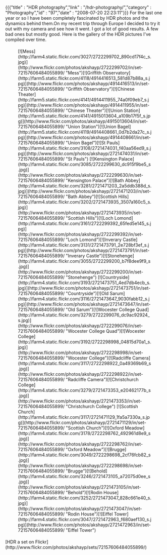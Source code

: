{{{"title" : "HDR photography","link" : "/hdr-photography/","category" : "Photography","id" : "97","date" : "2008-07-20 22:23:11"}}}
For the last one year or so I have been completely fascinated by HDR photos and the dynamics behind them.On my recent trip through Europe I decided to try it out with my camera and see how it went. I got a lot of good results. A few bad ones but mostly good. Here is the gallery of the HDR pictures I've compiled over time.
<div style="margin:20px auto;width:84%;">[![Mess](http://farm4.static.flickr.com/3027/2722299702_890cd17f4c_s.jpg)](http://www.flickr.com/photos/akshayp/2722299702/in/set-72157606484055899/ "Mess")[![Griffith Observatory](http://farm5.static.flickr.com/4118/4914416513_581d87b88a_s.jpg)](http://www.flickr.com/photos/akshayp/4914416513/in/set-72157606484055899/ "Griffith Observatory")[![Chinese Theater](http://farm5.static.flickr.com/4141/4914411955_74a0f09eb7_s.jpg)](http://www.flickr.com/photos/akshayp/4914411955/in/set-72157606484055899/ "Chinese Theater")[![Union Station](http://farm5.static.flickr.com/4141/4915013604_a109b17f5f_s.jpg)](http://www.flickr.com/photos/akshayp/4915013604/in/set-72157606484055899/ "Union Station")[![Union Bagel](http://farm5.static.flickr.com/4119/4914408661_0d7b2da27c_s.jpg)](http://www.flickr.com/photos/akshayp/4914408661/in/set-72157606484055899/ "Union Bagel")[![St Pauls](http://farm4.static.flickr.com/3108/2721474031_f40aa56ed9_s.jpg)](http://www.flickr.com/photos/akshayp/2721474031/in/set-72157606484055899/ "St Pauls")
[![Kensington Palace](http://farm4.static.flickr.com/3085/2722299630_dc915f9be5_s.jpg)](http://www.flickr.com/photos/akshayp/2722299630/in/set-72157606484055899/ "Kensington Palace")[![Bath Abbey](http://farm4.static.flickr.com/3281/2721471203_2a5ddb388d_s.jpg)](http://www.flickr.com/photos/akshayp/2721471203/in/set-72157606484055899/ "Bath Abbey")[![Scottish Hills](http://farm4.static.flickr.com/3202/2721473935_3507a160c5_s.jpg)](http://www.flickr.com/photos/akshayp/2721473935/in/set-72157606484055899/ "Scottish Hills")[![Loch Lomond](http://farm4.static.flickr.com/3161/2722299392_65fed5e145_s.jpg)](http://www.flickr.com/photos/akshayp/2722299392/in/set-72157606484055899/ "Loch Lomond")[![Inverary Castle](http://farm4.static.flickr.com/3131/2721473791_2e728bf3ef_s.jpg)](http://www.flickr.com/photos/akshayp/2721473791/in/set-72157606484055899/ "Inverary Castle")[![Stonehenge](http://farm4.static.flickr.com/3055/2722299200_b7f8dee9f9_s.jpg)](http://www.flickr.com/photos/akshayp/2722299200/in/set-72157606484055899/ "Stonehenge")
[![Countryside](http://farm4.static.flickr.com/3193/2721473751_4ed7db4ecb_s.jpg)](http://www.flickr.com/photos/akshayp/2721473751/in/set-72157606484055899/ "Countryside")[![Old Sarum](http://farm4.static.flickr.com/3116/2721473647_9030fabb12_s.jpg)](http://www.flickr.com/photos/akshayp/2721473647/in/set-72157606484055899/ "Old Sarum")[![Wocester College Quad](http://farm4.static.flickr.com/3279/2722299076_dc9ac92924_s.jpg)](http://www.flickr.com/photos/akshayp/2722299076/in/set-72157606484055899/ "Wocester College Quad")[![Wocester College](http://farm4.static.flickr.com/3192/2722298998_04815d70a1_s.jpg)](http://www.flickr.com/photos/akshayp/2722298998/in/set-72157606484055899/ "Wocester College")[![Radcliffe Camera](http://farm4.static.flickr.com/3117/2722298922_0a49369b69_s.jpg)](http://www.flickr.com/photos/akshayp/2722298922/in/set-72157606484055899/ "Radcliffe Camera")[![Christchurch College](http://farm4.static.flickr.com/3279/2721473353_e20462177b_s.jpg)](http://www.flickr.com/photos/akshayp/2721473353/in/set-72157606484055899/ "Christchurch College")
[![Scottish Church](http://farm4.static.flickr.com/3117/2721471129_1fa5a7330a_s.jpg)](http://www.flickr.com/photos/akshayp/2721471129/in/set-72157606484055899/ "Scottish Church")[![Oxford Meadow](http://farm4.static.flickr.com/3178/2722298762_492961d8e9_s.jpg)](http://www.flickr.com/photos/akshayp/2722298762/in/set-72157606484055899/ "Oxford Meadow")[![Brugge](http://farm4.static.flickr.com/3049/2722298698_2cf76fcb82_s.jpg)](http://www.flickr.com/photos/akshayp/2722298698/in/set-72157606484055899/ "Brugge")[![Behold](http://farm4.static.flickr.com/3246/2721473105_a72075d0ee_s.jpg)](http://www.flickr.com/photos/akshayp/2721473105/in/set-72157606484055899/ "Behold")[![Rodin House](http://farm4.static.flickr.com/3252/2721473047_828c661e40_s.jpg)](http://www.flickr.com/photos/akshayp/2721473047/in/set-72157606484055899/ "Rodin House")[![Eiffel Tower](http://farm4.static.flickr.com/3047/2721472963_f680aef130_s.jpg)](http://www.flickr.com/photos/akshayp/2721472963/in/set-72157606484055899/ "Eiffel Tower")
</div>[HDR a set on Flickr](http://www.flickr.com/photos/akshayp/sets/72157606484055899/)